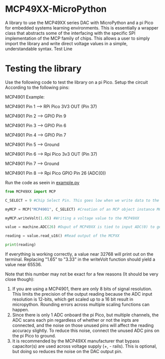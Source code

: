 # MCP49XX-MicroPython
A library to use the MCP49XX series DAC with MicroPython and a pi Pico for embedded systems learning environments. 
This is essentially a wrapper class that abstracts some of the interfacing with the specific SPI implementation of the MCP family of chips.  This allows a user to simply import the library and write direct voltage values in a simple, understandable syntax. 
Test Line

# Testing the library 
Use the following code to test the library on a pi Pico. Setup the circuit According to the following pins:

MCP4901 Example:

MCP4901 Pin 1 --> RPi Pico 3V3 OUT (Pin 37)

MCP4901 Pin 2 --> GPIO Pin 9

MCP4901 Pin 3 --> GPIO Pin 6

MCP4901 Pin 4 --> GPIO Pin 7

MCP4901 Pin 5 --> Ground

MCP4901 Pin 6 --> Rpi Pico 3v3 OUT (Pin 37)

MCP4901 Pin 7 --> Ground

MCP4901 Pin 8 --> Rpi Pico GPIO Pin 26 (ADC(0))

Run the code as seein in [example.py](https://github.com/GermanWaffles/MCP49XX-MicroPython/blob/main/example.py)


```python
from MCP49XX import MCP

C_SELECT = 9 #Chip Select Pin. This goes low when we write data to the MCP49XX Bus

myMCP = MCP("MCP4901", C_SELECT) #Creation of an MCP object instance MCP(chipName, chipSelectPin)

myMCP.writeVolt(1.65) #Writing a voltage value to the MCP49XX

value = machine.ADC(26) #Ouput of MCP49XX is tied to input ADC(0) to get a test reading

reading = value.read_u16() #Read output of the MCPXX

print(reading)
```

If everything is working correctly, a value near 32768 will print out on the terminal. Replacing "1.65" to "3.33"  in the writeVolt function should yield a value near 65536.

Note that this number may not be exact for a few reasons (It should be very close though):

1. If you are using a MCP4901, there are only 8 bits of signal resolution. This limits the precision of the output reading because the ADC input resolution is 12-bits, which get scaled up to a 16 bit result in micropython. Rounding errors across multiple scaling functions can happen.      
2. Since there is only 1 ADC onboard the pi Pico, but multiple channels, the ADC scans each pin regardless of whether or not the inpts are connected, and the noise on those unused pins will affect the reading accuracy slightly. To reduce this noise, connect the unused ADC pins on the pi Pico to ground. 
3. It is recommended by the MCP49XX manufacturer that bypass capacitor(s) are used across voltage supply (+, - rails). This is optional, but doing so reduces the noise on the DAC output pin. 
